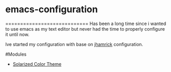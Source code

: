 # emacs-configuration
============================
Has been a long time since i wanted to use emacs as my text editor but never had the time
to properly configure it until now.

Ive started my configuration with base on [jhamrick](https://raw.github.com/jhamrick/emacs) configuration.

#Modules 
* [Solarized Color Theme](https://github.com/sellout/emacs-color-theme-solarized) 
